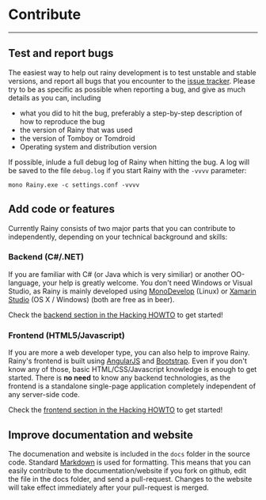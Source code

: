 Contribute
==========

- - -

Test and report bugs
--------------------

The easiest way to help out rainy development is to test unstable and stable versions, and report all bugs that you encounter to the [issue tracker][gh-issue-tracker]. Please try to be as specific as possible when reporting a bug, and give as much details as you can, including

* what you did to hit the bug, preferably a step-by-step description of how to reproduce the bug
* the version of Rainy that was used
* the version of Tomboy or Tomdroid
* Operating system and distribution version

If possible, inlude a full debug log of Rainy when hitting the bug. A log will be saved to the file `debug.log` if you start Rainy with the `-vvvv` parameter:

    mono Rainy.exe -c settings.conf -vvvv


Add code or features
--------------------

Currently Rainy consists of two major parts that you can contribute to independently, depending on your technical background and skills:

### Backend (C#/.NET)

If you are familiar with C# (or Java which is very similiar) or another OO-language, your help is greatly welcome. You don't need Windows or Visual Studio, as Rainy is mainly developed using [MonoDevelop][monodevelop] (Linux) or [Xamarin Studio][xamstudio] (OS X / Windows) (both are free as in beer).

Check the [backend section in the Hacking HOWTO][hackingbackend] to get started!

### Frontend (HTML5/Javascript)

If you are more a web developer type, you can also help to improve Rainy. Rainy's frontend is built using [AngularJS][angular] and [Bootstrap][bootstrap]. Even if you don't know any of those, basic HTML/CSS/Javascript knowledge is enough to get started. There is __no need__ to know any backend technologies, as the frontend is a standalone single-page application completely independent of any server-side code.

Check the [frontend section in the Hacking HOWTO][hackingfrontend] to get started!

 [bootstrap]: http://getbootstrap.com
 [angular]: http://www.angularjs.org
 [monodevelop]: http://www.monodevelop.com
 [xamstudio]: http://www.xamarin.com/download
 [hackingbackend]: /developer/hacking.md#backend
 [hackingfrontend]: /developer/hacking.md#frontend

Improve documentation and website
---------------------------------

The documenation and website is included in the `docs` folder in the source code. Standard [Markdown][markdown] is used for formatting. This means that you can easily contribute to the documentation/website if you fork on github, edit the file in the docs folder, and send a pull-request. Changes to the website will take effect immediately after your pull-request is merged.


  [gh-issue-tracker]: https://github.com/Dynalon/Rainy/issues
  [rainy]: https://github.com/Dynalon/Rainy/
  [markdown]: http://daringfireball.net/projects/markdown/
  [markdown.io]: http://www.markdown.io/


